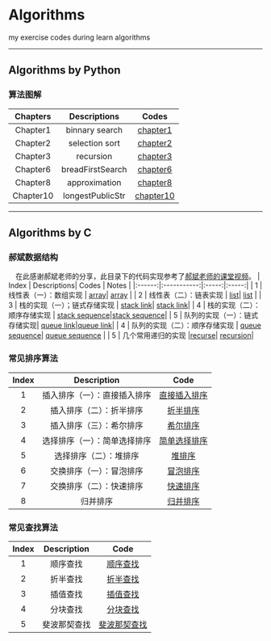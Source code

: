 # Algorithms
my exercise codes during learn algorithms
****
## Algorithms by Python
### 算法图解

| Chapters |   Descriptions   |  Codes   |
|:--------:|:----------------:|:---------:|
| Chapter1 | binnary search  | [chapter1](./Algorithms_python/Chapter1)|
| Chapter2 | selection sort  | [chapter2](./Algorithms_python/Chapter2)|
| Chapter3 | recursion       | [chapter3](./Algorithms_python/Chapter3)|
| Chapter6 | breadFirstSearch| [chapter6](./Algorithms_python/Chapter6)|
| Chapter8 | approximation   | [chapter8](./Algorithms_python/Chapter8)|
| Chapter10| longestPublicStr| [chapter10](./Algorithms_python/Chapter10)|

***
## Algorithms by C

### 郝斌数据结构
&emsp;在此感谢郝斌老师的分享，此目录下的代码实现参考了[郝斌老师的课堂视频](https://www.bilibili.com/video/BV11s41167h6?p=72)。
|  Index | Descriptions| Codes | Notes |
|:------:|:-----------:|:-----:|:-----:|
|    1   | 线性表（一）：数组实现    | [array](./Algorithms_C/郝斌数据结构/DataStruct/array.c)| [array](./Algorithms_C/郝斌数据结构/Notes/array.md)  |
|   2    | 线性表（二）：链表实现    | [list](./Algorithms_C/郝斌数据结构/DataStruct/list.c)| [list](./Algorithms_C/郝斌数据结构/Notes/list.md) |
|   3    | 栈的实现（一）；链式存储实现    | [stack link](./Algorithms_C/郝斌数据结构/DataStruct/stack_link.c)| [stack link](./Algorithms_C/郝斌数据结构/Notes/stack_link.md)|
|  4     | 栈的实现（二）：顺序存储实现 | [stack sequence](./Algorithms_C/郝斌数据结构/DataStruct/stack_sequence.c)|[stack sequence](./Algorithms_C/郝斌数据结构/Notes/stack_sequence.md)|
|   5    | 队列的实现（一）：链式存储实现| [queue link](./Algorithms_C/郝斌数据结构/DataStruct/queue_link.c)|[queue link](./Algorithms_C/郝斌数据结构/Notes/queue_link.md)|
|   4    | 队列的实现（二）：顺序存储实现  | [queue sequence](./Algorithms_C/郝斌数据结构/DataStruct/queue_sequence.c)| [queue sequence](./Algorithms_C/郝斌数据结构/Notes/queue_sequence.md) |
|   5    | 几个常用递归的实现 |[recurse](./Algorithms_C/郝斌数据结构/DataStruct/recurse.c)| [recursion](./Algorithms_C/郝斌数据结构/Notes/recursion.md)|

### 常见排序算法
| Index | Description | Code |
|:-----:|:-----------:|:----:|
|  1    | 插入排序（一）：直接插入排序|[直接插入排序](./Algorithms_C/郝斌数据结构/Sorts/StraightInsertionSort.c)|
|  2    | 插入排序（二）：折半排序|[折半排序](./Algorithms_C/郝斌数据结构/Sorts/BInsertSort.c)|
|  3    | 插入排序（三）：希尔排序|[希尔排序](./Algorithms_C/郝斌数据结构/Sorts/ShellSort.c)|
|  4    | 选择排序（一）：简单选择排序|[简单选择排序](./Algorithms_C/郝斌数据结构/Sorts/SimpleSelectSort.c)|
|  5    | 选择排序（二）：堆排序|[堆排序](./Algorithms_C/郝斌数据结构/Sorts/HeapSort.c)|
|  6    | 交换排序（一）：冒泡排序|[冒泡排序](./Algorithms_C/郝斌数据结构/Sorts/BubbleSort.c)|
|  7    | 交换排序（二）：快速排序|[快速排序](./Algorithms_C/郝斌数据结构/Sorts/QuickSort.c)|
|  8    | 归并排序|[归并排序](./Algorithms_C/郝斌数据结构/Sorts/MergeSort.c)|

### 常见查找算法
| Index | Description | Code |
|:-----:|:-----------:|:----:|
| 1     | 顺序查找    | [顺序查找](./Algorithms_C/郝斌数据结构/Search/SequenceSearch.c)|
| 2     | 折半查找    | [折半查找](./Algorithms_C/郝斌数据结构/Search/BinarySearch.c)|
| 3     | 插值查找    | [插值查找](./Algorithms_C/郝斌数据结构/Search/InsertSearch.c)|
| 4     | 分块查找    | [分块查找](./Algorithms_C/郝斌数据结构/Search/BlockSearch.c)|
| 5     | 斐波那契查找| [斐波那契查找](./Algorithms_C/郝斌数据结构/Search/FibonacciSearch.c)|